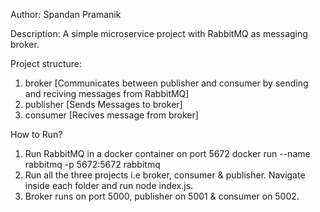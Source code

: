 Author: Spandan Pramanik

Description: A simple microservice project with RabbitMQ as messaging broker.

Project structure:
1. broker [Communicates between publisher and consumer by sending and reciving messages from RabbitMQ]
2. publisher [Sends Messages to broker]
3. consumer [Recives message from broker]

How to Run?
1. Run RabbitMQ in a docker container on port 5672
    docker run --name rabbitmq -p 5672:5672 rabbitmq
2. Run all the three projects i.e broker, consumer & publisher. 
    Navigate inside each folder and run node index.js.
3. Broker runs on port 5000, publisher on 5001 & consumer on 5002.
